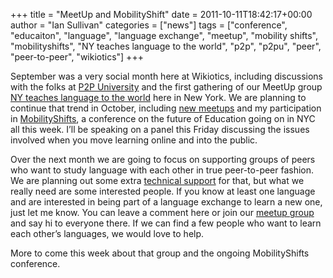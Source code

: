 +++
title = "MeetUp and MobilityShift"
date = 2011-10-11T18:42:17+00:00
author = "Ian Sullivan"
categories = ["news"]
tags = ["conference", "educaiton", "language", "language exchange", "meetup", "mobility shifts", "mobilityshifts", "NY teaches language to the world", "p2p", "p2pu", "peer", "peer-to-peer", "wikiotics"]
+++

September was a very social month here at Wikiotics, including discussions with the folks at [P2P University](https://web.archive.org/web/20160325184404/http://www.p2pu.org/ "P2P University") and the first gathering of our MeetUp group [NY teaches language to the world](https://web.archive.org/web/20160325184404/http://www.meetup.com/NY-teaches-language-to-the-world/ "NY teaches language to the world") here in New York. We are planning to continue that trend in October, including [new meetups](https://web.archive.org/web/20160325184404/http://www.meetup.com/NY-teaches-language-to-the-world/messages/boards/thread/16760342/#56996262 "MeetUp scheduleing discussion") and my participation in [MobilityShifts](https://web.archive.org/web/20160325184404/http://mobilityshifts.org/conference/ "MobilityShifts conference 2011"), a conference on the future of Education going on in NYC all this week. I’ll be speaking on a panel this Friday discussing the issues involved when you move learning online and into the public.

Over the next month we are going to focus on supporting groups of peers who want to study language with each other in true peer-to-peer fashion. We are planning out some extra [technical support](https://web.archive.org/web/20160325184404/https://groups.google.com/group/wikiotics/browse_thread/thread/3a60b30af6c5bd70) for that, but what we really need are some interested people. If you know at least one language and are interested in being part of a language exchange to learn a new one, just let me know. You can leave a comment here or join our [meetup group](https://web.archive.org/web/20160325184404/http://www.meetup.com/NY-teaches-language-to-the-world/ "NY teaches language to the world") and say hi to everyone there. If we can find a few people who want to learn each other’s languages, we would love to help.

More to come this week about that group and the ongoing MobilityShifts conference.
